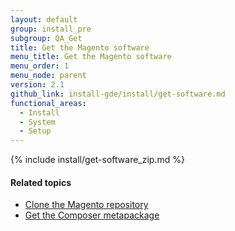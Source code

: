 ```yaml
---
layout: default
group: install_pre
subgroup: QA_Get
title: Get the Magento software
menu_title: Get the Magento software
menu_order: 1
menu_node: parent
version: 2.1
github_link: install-gde/install/get-software.md
functional_areas:
  - Install
  - System
  - Setup
---
```


{% include install/get-software_zip.md %}

#### Related topics

*	<a href="{{page.baseurl}}install-gde/prereq/dev_install.html">Clone the Magento repository</a>
*	<a href="{{page.baseurl}}install-gde/prereq/integrator_install.html">Get the Composer metapackage</a>

